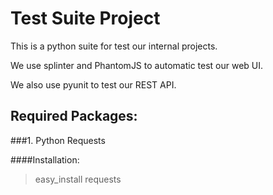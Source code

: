 Test Suite Project
======================

This is a python suite for test our internal projects.

We use splinter and PhantomJS to automatic test our web UI.

We also use pyunit to test our REST API.


## Required Packages:

###1. Python Requests

####Installation:
> easy_install requests
